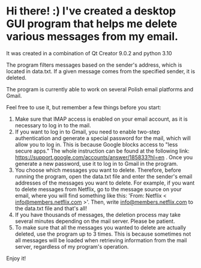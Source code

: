 <h1> Hi there! :) I've created a desktop GUI program that helps me delete various messages from my email. </h1>

It was created in a combination of Qt Creator 9.0.2 and python 3.10

The program filters messages based on the sender's address, which is located in data.txt. If a given message comes from the specified sender, it is deleted.

The program is currently able to work on several Polish email platforms and Gmail.

Feel free to use it, but remember a few things before you start:

1. Make sure that IMAP access is enabled on your email account, as it is necessary to log in to the mail.
2. If you want to log in to Gmail, you need to enable two-step authentication and generate a special password for the mail, which will allow you to log in. This is because Google blocks access to "less secure apps." The whole instruction can be found at the following link: https://support.google.com/accounts/answer/185833?hl=en . Once you generate a new password, use it to log in to Gmail in the program.
3. You choose which messages you want to delete. Therefore, before running the program, open the data.txt file and enter the sender's email addresses of the messages you want to delete. For example, if you want to delete messages from Netflix, go to the message source on your email, where you will find something like this: 'From: Netflix < info@members.netflix.com >'.
Then, write info@members.netflix.com to the data.txt file and that's all!
4. If you have thousands of messages, the deletion process may take several minutes depending on the mail server. Please be patient.
5. To make sure that all the messages you wanted to delete are actually deleted, use the program up to 3 times. This is because sometimes not all messages will be loaded when retrieving information from the mail server, regardless of my program's operation.

Enjoy it!
